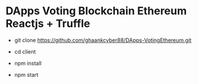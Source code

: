 # DApps Voting Blockchain Ethereum Reactjs + Truffle

- git clone https://github.com/ghaankcyber88/DApps-VotingEthereum.git

- cd client

- npm install

- npm start

